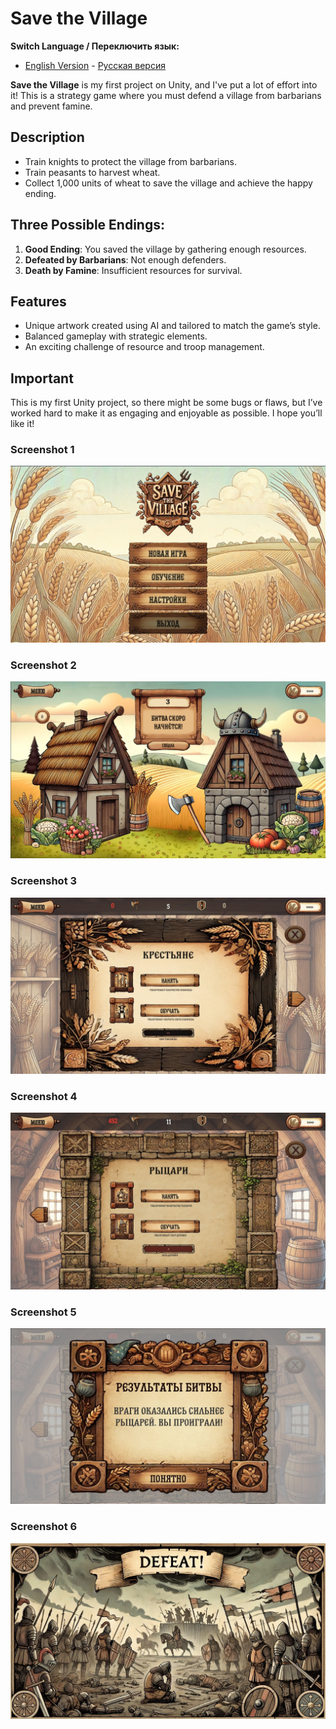 # Save the Village

**Switch Language / Переключить язык:**
- [English Version](README-ENG.md) - [Русская версия](README.md)

**Save the Village** is my first project on Unity, and I've put a lot of effort into it! This is a strategy game where you must defend a village from barbarians and prevent famine.

## Description
- Train knights to protect the village from barbarians.
- Train peasants to harvest wheat.
- Collect 1,000 units of wheat to save the village and achieve the happy ending.

## Three Possible Endings:
1. **Good Ending**: You saved the village by gathering enough resources.
2. **Defeated by Barbarians**: Not enough defenders.
3. **Death by Famine**: Insufficient resources for survival.

## Features
- Unique artwork created using AI and tailored to match the game’s style.
- Balanced gameplay with strategic elements.
- An exciting challenge of resource and troop management.

## Important
This is my first Unity project, so there might be some bugs or flaws, but I’ve worked hard to make it as engaging and enjoyable as possible. I hope you’ll like it!

### Screenshot 1
![Screenshot 1](Assets/Screen/1.jpg)

### Screenshot 2
![Screenshot 2](Assets/Screen/2.jpg)

### Screenshot 3
![Screenshot 3](Assets/Screen/3.jpg)

### Screenshot 4
![Screenshot 4](Assets/Screen/4.jpg)

### Screenshot 5
![Screenshot 5](Assets/Screen/5.jpg)

### Screenshot 6
![Screenshot 6](Assets/Screen/6.jpg)

